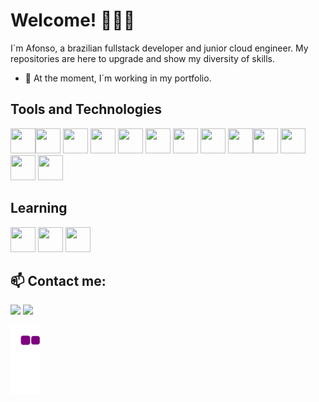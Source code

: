 
# Welcome! 🧑🏻‍🚀

I´m Afonso, a brazilian fullstack developer and junior cloud engineer. My repositories are here to upgrade and show my diversity of skills.
- 🔭 At the moment, I´m working in my portfolio.

## Tools and Technologies


<img src="https://imgs.search.brave.com/cDQEwCH7w4DI4y0FVlVD0W9mptRa9hFMo18El3TSWsQ/rs:fit:860:0:0/g:ce/aHR0cHM6Ly91cGxv/YWQud2lraW1lZGlh/Lm9yZy93aWtpcGVk/aWEvY29tbW9ucy9m/L2ZhL01pY3Jvc29m/dF9BenVyZS5zdmc.svg" width="40" height="40"/><img loading="lazy" src="https://cdn.jsdelivr.net/gh/devicons/devicon@latest/icons/javascript/javascript-original.svg" width="40" height="40"/> <img loading="lazy" src="https://cdn.jsdelivr.net/gh/devicons/devicon@latest/icons/html5/html5-original-wordmark.svg" width="40" height="40" />
<img src="https://cdn.jsdelivr.net/gh/devicons/devicon@latest/icons/css3/css3-original-wordmark.svg" width="40" height="40"/>
<img src="https://cdn.jsdelivr.net/gh/devicons/devicon@latest/icons/ionic/ionic-original.svg" width="40" height="40"/>
<img src="https://cdn.jsdelivr.net/gh/devicons/devicon@latest/icons/sqldeveloper/sqldeveloper-original.svg" width="40" height="40"/> 
<img src="https://cdn.jsdelivr.net/gh/devicons/devicon@latest/icons/mysql/mysql-original.svg" width="40" height="40" />  <img src="https://cdn.jsdelivr.net/gh/devicons/devicon@latest/icons/csharp/csharp-original.svg" width="40" height="40"/>      <img src="https://cdn.jsdelivr.net/gh/devicons/devicon@latest/icons/angular/angular-original.svg" width="40" height="40"/><img src="https://cdn.jsdelivr.net/gh/devicons/devicon@latest/icons/typescript/typescript-original.svg" width="40" height="40"/> <img src="https://cdn.jsdelivr.net/gh/devicons/devicon@latest/icons/trello/trello-original.svg" width="40" height="40"/> <img src="https://cdn.jsdelivr.net/gh/devicons/devicon@latest/icons/nuget/nuget-original.svg" width="40" height="40"/> <img src="https://cdn.jsdelivr.net/gh/devicons/devicon@latest/icons/npm/npm-original-wordmark.svg" width="40" height="40"/>
        
## Learning

<img src="https://cdn.jsdelivr.net/gh/devicons/devicon@latest/icons/react/react-original.svg"  width="40" height="40" />  <img src="https://cdn.jsdelivr.net/gh/devicons/devicon@latest/icons/bootstrap/bootstrap-original.svg"   width="40" height="40"/>  <img loading="lazy" src="https://cdn.jsdelivr.net/gh/devicons/devicon/icons/git/git-original.svg" width="40" height="40"/> 

## 📫 Contact me:
<div>
<a href = "mailto:contatoafonso.dev@gmail.com"><img loading="lazy" src="https://img.shields.io/badge/Gmail-D14836?style=for-the-badge&logo=gmail&logoColor=white" target="_blank"></a>
<a href="https://www.linkedin.com/in/afonso-anjos" target="_blank"><img loading="lazy" src="https://img.shields.io/badge/-LinkedIn-%230077B5?style=for-the-badge&logo=linkedin&logoColor=white" target="_blank"></a>   
</div>          

![snake gif](https://github.com/afonsedev/afonsedev/blob/output/github-contribution-grid-snake.gif)

          


          
          

          


